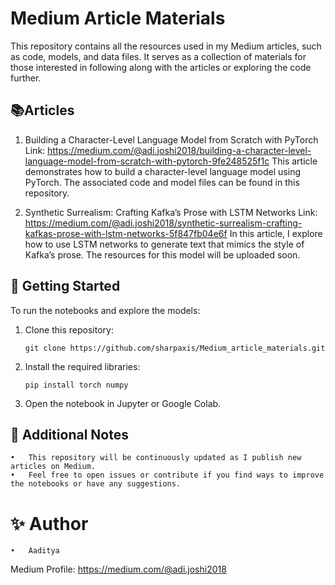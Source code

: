 
# Medium Article Materials

This repository contains all the resources used in my Medium articles, such as code, models, and data files. It serves as a collection of materials for those interested in following along with the articles or exploring the code further.

## 📚Articles

1.	Building a Character-Level Language Model from Scratch with PyTorch
Link: https://medium.com/@adi.joshi2018/building-a-character-level-language-model-from-scratch-with-pytorch-9fe248525f1c
This article demonstrates how to build a character-level language model using PyTorch. The associated code and model files can be found in this repository.

2.	Synthetic Surrealism: Crafting Kafka’s Prose with LSTM Networks
Link: https://medium.com/@adi.joshi2018/synthetic-surrealism-crafting-kafkas-prose-with-lstm-networks-5f847fb04e6f
In this article, I explore how to use LSTM networks to generate text that mimics the style of Kafka’s prose. The resources for this model will be uploaded soon.

## 🚀 Getting Started

To run the notebooks and explore the models:

1.	Clone this repository:

        git clone https://github.com/sharpaxis/Medium_article_materials.git


2.	Install the required libraries:

        pip install torch numpy


3.	Open the notebook in Jupyter or Google Colab.

## 📝 Additional Notes

	•	This repository will be continuously updated as I publish new articles on Medium.
	•	Feel free to open issues or contribute if you find ways to improve the notebooks or have any suggestions.

# ✨ Author

	•	Aaditya
Medium Profile: https://medium.com/@adi.joshi2018

 
